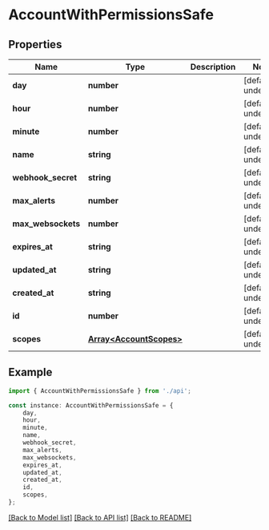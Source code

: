 # AccountWithPermissionsSafe


## Properties

Name | Type | Description | Notes
------------ | ------------- | ------------- | -------------
**day** | **number** |  | [default to undefined]
**hour** | **number** |  | [default to undefined]
**minute** | **number** |  | [default to undefined]
**name** | **string** |  | [default to undefined]
**webhook_secret** | **string** |  | [default to undefined]
**max_alerts** | **number** |  | [default to undefined]
**max_websockets** | **number** |  | [default to undefined]
**expires_at** | **string** |  | [default to undefined]
**updated_at** | **string** |  | [default to undefined]
**created_at** | **string** |  | [default to undefined]
**id** | **number** |  | [default to undefined]
**scopes** | [**Array&lt;AccountScopes&gt;**](AccountScopes.md) |  | [default to undefined]

## Example

```typescript
import { AccountWithPermissionsSafe } from './api';

const instance: AccountWithPermissionsSafe = {
    day,
    hour,
    minute,
    name,
    webhook_secret,
    max_alerts,
    max_websockets,
    expires_at,
    updated_at,
    created_at,
    id,
    scopes,
};
```

[[Back to Model list]](../README.md#documentation-for-models) [[Back to API list]](../README.md#documentation-for-api-endpoints) [[Back to README]](../README.md)
